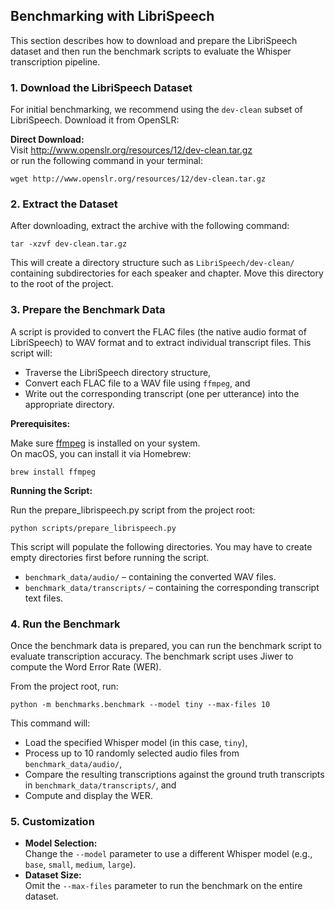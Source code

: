 ## **Benchmarking with LibriSpeech**

This section describes how to download and prepare the LibriSpeech dataset and then run the benchmark scripts to evaluate the Whisper transcription pipeline.

### **1\. Download the LibriSpeech Dataset**

For initial benchmarking, we recommend using the `dev-clean` subset of LibriSpeech. Download it from OpenSLR:

**Direct Download:**  
Visit http://www.openslr.org/resources/12/dev-clean.tar.gz  
or run the following command in your terminal:

```
wget http://www.openslr.org/resources/12/dev-clean.tar.gz
```

### **2\. Extract the Dataset**

After downloading, extract the archive with the following command:

```
tar -xzvf dev-clean.tar.gz
````

This will create a directory structure such as `LibriSpeech/dev-clean/` containing subdirectories for each speaker and chapter.
Move this directory to the root of the project.

### **3\. Prepare the Benchmark Data**

A script is provided to convert the FLAC files (the native audio format of LibriSpeech) to WAV format and to extract individual transcript files. This script will:

* Traverse the LibriSpeech directory structure,  
* Convert each FLAC file to a WAV file using `ffmpeg`, and  
* Write out the corresponding transcript (one per utterance) into the appropriate directory.

**Prerequisites:**

Make sure [ffmpeg](https://ffmpeg.org/) is installed on your system.  
On macOS, you can install it via Homebrew:

```
brew install ffmpeg
```

**Running the Script:**

Run the prepare_librispeech.py script from the project root:

```
python scripts/prepare_librispeech.py
```

This script will populate the following directories. You may have to create empty
directories first before running the script.

* `benchmark_data/audio/` – containing the converted WAV files.  
* `benchmark_data/transcripts/` – containing the corresponding transcript text files.

### **4\. Run the Benchmark**

Once the benchmark data is prepared, you can run the benchmark script to evaluate transcription accuracy. The benchmark script uses Jiwer to compute the Word Error Rate (WER).

From the project root, run:

```
python -m benchmarks.benchmark --model tiny --max-files 10
````

This command will:

* Load the specified Whisper model (in this case, `tiny`),  
* Process up to 10 randomly selected audio files from `benchmark_data/audio/`,  
* Compare the resulting transcriptions against the ground truth transcripts in `benchmark_data/transcripts/`, and  
* Compute and display the WER.

### **5\. Customization**

* **Model Selection:**  
  Change the `--model` parameter to use a different Whisper model (e.g., `base`, `small`, `medium`, `large`).  
* **Dataset Size:**  
  Omit the `--max-files` parameter to run the benchmark on the entire dataset.


